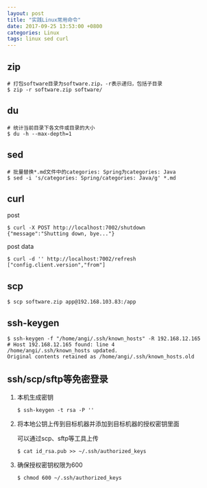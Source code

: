 ```yaml
---
layout: post
title: "实践Linux常用命令"
date: 2017-09-25 13:53:00 +0800
categories: Linux
tags: linux sed curl
---
```


## zip

```shell
# 打包software目录为software.zip，-r表示递归，包括子目录
$ zip -r software.zip software/
```

## du

```shell
# 统计当前目录下各文件或目录的大小
$ du -h --max-depth=1
```

## sed

```shell
# 批量替换*.md文件中的categories: Spring为categories: Java
$ sed -i 's/categories: Spring/categories: Java/g' *.md
```

## curl

post

```shell
$ curl -X POST http://localhost:7002/shutdown
{"message":"Shutting down, bye..."}
```

post data

```shell
$ curl -d '' http://localhost:7002/refresh
["config.client.version","from"]
```

## scp

```shell
$ scp software.zip app@192.168.103.83:/app
```

## ssh-keygen





```shell
$ ssh-keygen -f "/home/angi/.ssh/known_hosts" -R 192.168.12.165
# Host 192.168.12.165 found: line 4
/home/angi/.ssh/known_hosts updated.
Original contents retained as /home/angi/.ssh/known_hosts.old
```



## ssh/scp/sftp等免密登录

1. 本机生成密钥

   ```shell
   $ ssh-keygen -t rsa -P ''
   ```

2. 将本地公钥上传到目标机器并添加到目标机器的授权密钥里面

   可以通过scp、sftp等工具上传

   ```shell
   $ cat id_rsa.pub >> ~/.ssh/authorized_keys
   ```

3. 确保授权密钥权限为600

   ```shell
   $ chmod 600 ~/.ssh/authorized_keys
   ```

   ​

## 